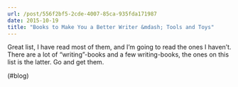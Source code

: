 ```yaml
---
url: /post/556f2bf5-2cde-4007-85ca-935fda171987
date: 2015-10-19
title: "Books to Make You a Better Writer &mdash; Tools and Toys"
---
```


Great list, I have read most of them, and I&#8217;m going to read the ones I haven&#8217;t. There are a lot of &#8220;writing&#8221;-books and a few writing-books, the ones on this list is the latter. Go and get them.



(#blog)